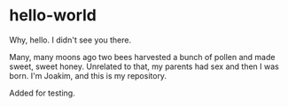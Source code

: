 hello-world
===========

Why, hello. I didn't see you there.

Many, many moons ago two bees harvested a bunch of pollen and made sweet, sweet honey.
Unrelated to that, my parents had sex and then I was born. I'm Joakim, and this is my repository.

Added for testing.
